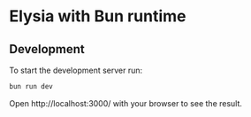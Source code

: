 # Elysia with Bun runtime


## Development
To start the development server run:
```bash
bun run dev
```

Open http://localhost:3000/ with your browser to see the result.